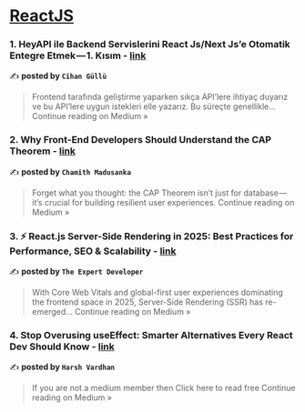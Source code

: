 
<h1><a href=https://medium.com/tag/reactjs/recommended target="_blank" rel="noopener noreferrer">ReactJS</a></h1>
<h3>1. HeyAPI ile Backend Servislerini React Js/Next Js’e Otomatik Entegre Etmek — 1. Kısım - <a href="https://cihangullu.medium.com/heyapi-ile-backend-servislerini-react-js-next-jse-otomatik-entegre-etmek-1-k%C4%B1s%C4%B1m-3d5514e986b1?source=rss------reactjs-5" target="_blank" rel="noopener noreferrer">link</a></h3>

✍️ **posted by `Cihan Güllü`**

<blockquote>Frontend tarafında geliştirme yaparken sıkça API’lere ihtiyaç duyarız ve bu API’lere uygun istekleri elle yazarız. Bu süreçte genellikle…
Continue reading on Medium »</blockquote>

<h3>2. Why Front-End Developers Should Understand the CAP Theorem - <a href="https://chamith.medium.com/why-front-end-developers-should-understand-the-cap-theorem-2dfe247afe77?source=rss------reactjs-5" target="_blank" rel="noopener noreferrer">link</a></h3>

✍️ **posted by `Chamith Madusanka`**

<blockquote>Forget what you thought: the CAP Theorem isn’t just for database — it’s crucial for building resilient user experiences.
Continue reading on Medium »</blockquote>

<h3>3. ⚡ React.js Server-Side Rendering in 2025: Best Practices for Performance, SEO & Scalability  - <a href="https://the-expert-developer.medium.com/react-js-server-side-rendering-in-2025-best-practices-for-performance-seo-scalability-beb7f8ce2f6d?source=rss------reactjs-5" target="_blank" rel="noopener noreferrer">link</a></h3>

✍️ **posted by `The Expert Developer`**

<blockquote>With Core Web Vitals and global-first user experiences dominating the frontend space in 2025, Server-Side Rendering (SSR) has re-emerged…
Continue reading on Medium »</blockquote>

<h3>4.  Stop Overusing useEffect: Smarter Alternatives Every React Dev Should Know - <a href="https://medium.com/@harshvardhan8881/stop-overusing-useeffect-smarter-alternatives-every-react-dev-should-know-e1a6a2bc3217?source=rss------reactjs-5" target="_blank" rel="noopener noreferrer">link</a></h3>

✍️ **posted by `Harsh Vardhan`**

<blockquote>If you are not a medium member then Click here to read free
Continue reading on Medium »</blockquote>

